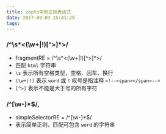 ```yaml
---
title: zepto中的正则表达式
date: 2017-09-09 15:41:29
tags: 
---
```


### /^\s*<(\w+|!)[^>]*>/
- fragmentRE = /^\s*<(\w+|!)[^>]*>/
- 匹配 `html` 字符串
- `\s` 表示所有空格类型，空格、回车、换行
- `(\w+|!)` 表示 `word` 或 `!` 叹号是指注释 `<!--<span></span>-->`
- `[^>]` 表示不能是大于号的所有字符

### /^[\w-]*$/,
- simpleSelectorRE = /^[\w-]*$/
- 表示简单正则，匹配可包含 `word` 的字符串

